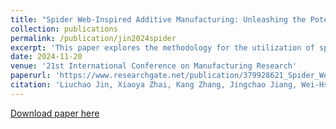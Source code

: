 ```yaml
---
title: "Spider Web-Inspired Additive Manufacturing: Unleashing the Potential of Lightweight Support Structures"
collection: publications
permalink: /publication/jin2024spider
excerpt: 'This paper explores the methodology for the utilization of spider web-inspired additive manufacturing to enhance overhang support structures in 3D printing. Inspired by the strength and flexibility of spider silk, we propose an approach that reduces material consumption and postprocessing efforts. The methodology includes 3D printing spider webs, addressing key questions on silk production, web strength, and printing path generation. Experimental results demonstrate substantial weight reduction in printed objects, showcasing the efficiency of spider web-inspired support compared to traditional methods. The potential applications extend to hollow shell printing and efficient mass production.'
date: 2024-11-20
venue: '21st International Conference on Manufacturing Research'
paperurl: 'https://www.researchgate.net/publication/379928621_Spider_Web-Inspired_Additive_Manufacturing_Unleashing_the_Potential_of_Lightweight_Support_Structures'
citation: 'Liuchao Jin, Xiaoya Zhai, Kang Zhang, Jingchao Jiang, Wei-Hsin Liao. (2024). &quot;Spider Web-Inspired Additive Manufacturing: Unleashing the Potential of Lightweight Support Structures.&quot; <i>21st International Conference on Manufacturing Research</i>. '
---
```

[Download paper here](http://Liuchao-JIN.github.io/files/my_essay/jin2024spider.pdf)
